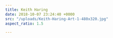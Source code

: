 ```yaml
---
title: Keith Haring
date: 2018-10-07 23:24:40 +0000
src: "/uploads/Keith-Haring-Art-1-480x320.jpg"
aspect_ratio: 1.5

---
```

